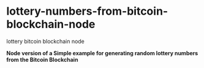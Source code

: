 # lottery-numbers-from-bitcoin-blockchain-node
lottery bitcoin blockchain node

**Node version of a Simple example for generating random lottery numbers from the Bitcoin Blockchain**
